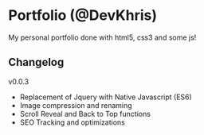 # Portfolio (@DevKhris)

My personal portfolio done with html5, css3 and some js!

## Changelog

v0.0.3

- Replacement of Jquery with Native Javascript (ES6)
- Image compression and renaming
- Scroll Reveal and Back to Top functions
- SEO Tracking and optimizations